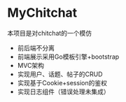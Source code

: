 # MyChitchat
本项目是对chitchat的一个模仿
- 前后端不分离
- 前端展示采用Go模板引擎+bootstrap
- MVC架构
- 实现用户、话题、帖子的CRUD
- 实现基于Cookie+session的鉴权
- 实现日志组件（错误处理未集成）